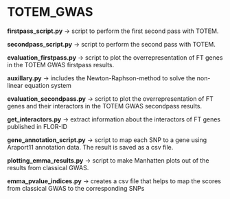 # TOTEM_GWAS

__firstpass_script.py__ -> script to perform the first second pass with TOTEM.

__secondpass_script.py__ -> script to perform the second pass with TOTEM.

__evaluation_firstpass.py__ -> script to plot the overrepresentation of FT genes in the TOTEM GWAS firstpass results.

__auxillary.py__ -> includes the Newton-Raphson-method to solve the non-linear equation system

__evaluation_secondpass.py__ -> script to plot the overrepresentation of FT genes and their interactors in the TOTEM GWAS secondpass results.

__get_interactors.py__ -> extract information about the interactors of FT genes published in FLOR-ID

__gene_annotation_script.py__ -> script to map each SNP to a gene using Araport11 annotation data. The result is saved as a csv file.

__plotting_emma_results.py__ -> script to make Manhatten plots out of the results from classical GWAS.

__emma_pvalue_indices.py__ -> creates a csv file that helps to map the scores from classical GWAS to the corresponding SNPs
